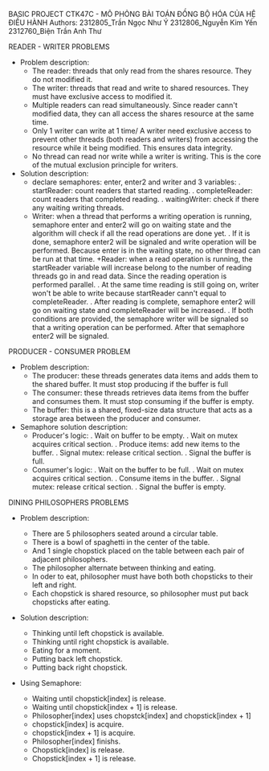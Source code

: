 BASIC PROJECT CTK47C - MÔ PHỎNG BÀI TOÁN ĐỒNG BỘ HÓA CỦA HỆ ĐIỀU HÀNH
Authors:
  2312805_Trần Ngọc Như Ý
  2312806_Nguyễn Kim Yến
  2312760_Biện Trần Anh Thư


READER - WRITER PROBLEMS
  - Problem description:
  	+ The reader: threads that only read from the shares resource. They do not modified it.
  	+ The writer: threads that read and write to shared resources. They must have exclusive access to modified it.
  	+ Multiple readers can read simultaneously. Since reader cann't modified data, they can all access the shares resource at the same time.
  	+ Only 1 writer can write at 1 time/ A writer need exclusive access to prevent other threads (both readers and writers) from accessing the resource while it being modified. This ensures data integrity.
  	+ No thread can read nor write while a writer is writing. This is the core of the mutual exclusion principle for writers.
  - Solution description:
  	+ declare semaphores: enter, enter2 and writer and 3 variables:
  		. startReader: count readers that started reading.
  		. completeReader: count readers that completed reading.
  		. waitingWriter: check if there any waiting writing threads.
  	+ Writer: when a thread that performs a writing operation is running, semaphore enter and	enter2 will go on waiting state and the algorithm will check if all the read operations are done yet.
  		. If it is done, semaphore enter2 will be signaled and write operation will be performed.	Because enter is in the waiting state, no other thread can be run at that time.
  	+Reader: when a read operation is running, the startReader variable will increase belong to the number of reading threads go in and read data. Since the reading operation is performed parallel.
  		. At the same time reading is still going on, writer won't be able to write because startReader cann't equal to completeReader.
  		. After reading is complete, semaphore enter2 will go on waiting state and completeReader will be increased. 
  		. If both conditions are provided, the semaphore writer will be signaled so that a writing operation can be performed. After that semaphore enter2 will be signaled.


PRODUCER - CONSUMER PROBLEM
  - Problem description:
  	+ The producer: these threads generates data items and adds them to the shared buffer. It must stop producing if the buffer is full
  	+ The consumer: these threads retrieves data items from the buffer and consumes them.	It must stop consuming if the buffer is empty.
  	+ The buffer: this is a shared, fixed-size data structure that acts as a storage area between the producer and consumer.
  - Semaphore solution description:
  	+ Producer's logic:
  		. Wait on buffer to be empty.
  		. Wait on mutex acquires critical section.
  		. Produce items: add new items to the buffer.
  		. Signal mutex: release critical section.
  		. Signal the buffer is full.
  	+ Consumer's logic:
  		. Wait on the buffer to be full.
  		. Wait on mutex acquires critical section.
  		. Consume items in the buffer.
  		. Signal mutex: release critical section.
  		. Signal the buffer is empty.

     
DINING PHILOSOPHERS PROBLEMS
  - Problem description:
  	+ There are 5 philosophers seated around a circular table.
  	+ There is a bowl of spaghetti in the center of the table.
  	+ And 1 single chopstick placed on the table between each pair of adjacent philosophers.
  	+ The philosopher alternate between thinking and eating.
  	+ In oder to eat, philosopher must have both both chopsticks to their left and right.
  	+ Each chopstick is shared resource, so philosopher must put back chopsticks after eating.
  
  - Solution description:
  	+ Thinking until left chopstick is available.
  	+ Thinking until right chopstick is available.
  	+ Eating for a moment.
  	+ Putting back left chopstick.
  	+ Putting back right chopstick.
  	
  - Using Semaphore:
  	+ Waiting until chopstick[index] is release.
  	+ Waiting until chopstick[index + 1] is release.
  	+ Philosopher[index] uses chopstck[index] and chopstick[index + 1]
  	+ chopstick[index] is acquire.
  	+ chopstick[index + 1] is acquire.
  	+ Philosopher[index] finishs.
  	+ Chopstick[index] is release.
  	+ Chopstick[index + 1] is release.
